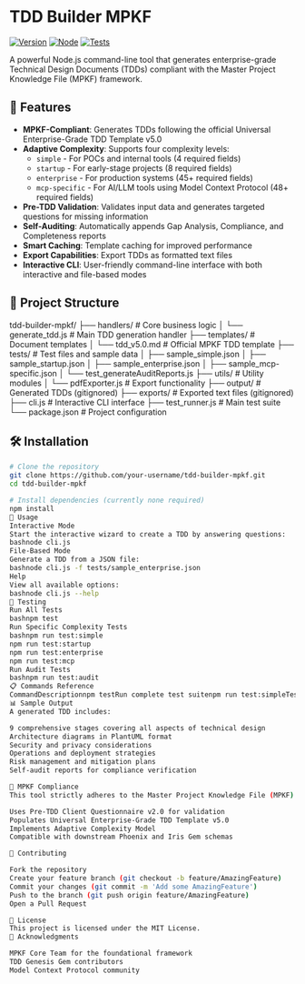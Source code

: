 # TDD Builder MPKF

[![Version](https://img.shields.io/badge/version-1.0.0-blue)](package.json)
[![Node](https://img.shields.io/badge/node-%3E%3D18.0.0-green)](package.json)
[![Tests](https://img.shields.io/badge/tests-passing-brightgreen)](test_runner.js)

A powerful Node.js command-line tool that generates enterprise-grade Technical Design Documents (TDDs) compliant with the Master Project Knowledge File (MPKF) framework.

## 🚀 Features

- **MPKF-Compliant**: Generates TDDs following the official Universal Enterprise-Grade TDD Template v5.0
- **Adaptive Complexity**: Supports four complexity levels:
  - `simple` - For POCs and internal tools (4 required fields)
  - `startup` - For early-stage projects (8 required fields)  
  - `enterprise` - For production systems (45+ required fields)
  - `mcp-specific` - For AI/LLM tools using Model Context Protocol (48+ required fields)
- **Pre-TDD Validation**: Validates input data and generates targeted questions for missing information
- **Self-Auditing**: Automatically appends Gap Analysis, Compliance, and Completeness reports
- **Smart Caching**: Template caching for improved performance
- **Export Capabilities**: Export TDDs as formatted text files
- **Interactive CLI**: User-friendly command-line interface with both interactive and file-based modes

## 📁 Project Structure
tdd-builder-mpkf/
├── handlers/              # Core business logic
│   └── generate_tdd.js   # Main TDD generation handler
├── templates/            # Document templates
│   └── tdd_v5.0.md      # Official MPKF TDD template
├── tests/               # Test files and sample data
│   ├── sample_simple.json
│   ├── sample_startup.json
│   ├── sample_enterprise.json
│   ├── sample_mcp-specific.json
│   └── test_generateAuditReports.js
├── utils/               # Utility modules
│   └── pdfExporter.js   # Export functionality
├── output/              # Generated TDDs (gitignored)
├── exports/             # Exported text files (gitignored)
├── cli.js              # Interactive CLI interface
├── test_runner.js      # Main test suite
└── package.json        # Project configuration

## 🛠️ Installation
```bash
# Clone the repository
git clone https://github.com/your-username/tdd-builder-mpkf.git
cd tdd-builder-mpkf

# Install dependencies (currently none required)
npm install
📖 Usage
Interactive Mode
Start the interactive wizard to create a TDD by answering questions:
bashnode cli.js
File-Based Mode
Generate a TDD from a JSON file:
bashnode cli.js -f tests/sample_enterprise.json
Help
View all available options:
bashnode cli.js --help
🧪 Testing
Run All Tests
bashnpm test
Run Specific Complexity Tests
bashnpm run test:simple
npm run test:startup
npm run test:enterprise
npm run test:mcp
Run Audit Tests
bashnpm run test:audit
📋 Commands Reference
CommandDescriptionnpm testRun complete test suitenpm run test:simpleTest simple complexitynpm run test:startupTest startup complexitynpm run test:enterpriseTest enterprise complexitynpm run test:mcpTest MCP-specific complexitynpm run test:auditTest audit report generationnode cli.jsStart interactive modenode cli.js -f <file>Generate from JSON filenode cli.js --helpShow help informationnode test_pdf_export.jsTest export functionality
📊 Sample Output
A generated TDD includes:

9 comprehensive stages covering all aspects of technical design
Architecture diagrams in PlantUML format
Security and privacy considerations
Operations and deployment strategies
Risk management and mitigation plans
Self-audit reports for compliance verification

🔐 MPKF Compliance
This tool strictly adheres to the Master Project Knowledge File (MPKF) framework:

Uses Pre-TDD Client Questionnaire v2.0 for validation
Populates Universal Enterprise-Grade TDD Template v5.0
Implements Adaptive Complexity Model
Compatible with downstream Phoenix and Iris Gem schemas

🤝 Contributing

Fork the repository
Create your feature branch (git checkout -b feature/AmazingFeature)
Commit your changes (git commit -m 'Add some AmazingFeature')
Push to the branch (git push origin feature/AmazingFeature)
Open a Pull Request

📄 License
This project is licensed under the MIT License.
🙏 Acknowledgments

MPKF Core Team for the foundational framework
TDD Genesis Gem contributors
Model Context Protocol community